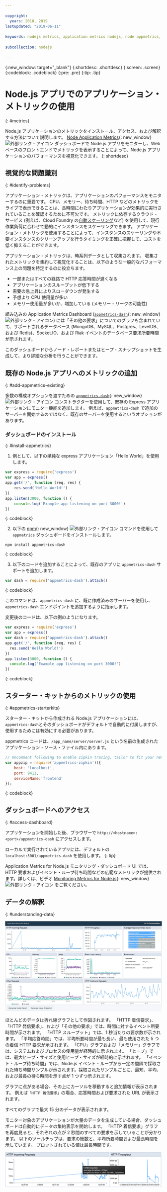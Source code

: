 ```yaml
---

copyright:
  years: 2018, 2019
lastupdated: "2019-06-11"

keywords: nodejs metrics, application metrics nodejs, node appmetrics, nodejs autoscaling, nodejs dash, appmetrics-dashs nodejs

subcollection: nodejs

---
```


{:new_window: target="_blank"}
{:shortdesc: .shortdesc}
{:screen: .screen}
{:codeblock: .codeblock}
{:pre: .pre}
{:tip: .tip}

# Node.js アプリでのアプリケーション・メトリックの使用
{: #metrics}

Node.js アプリケーションのメトリックをインストール、アクセス、および解釈する方法について説明します。 [Node Application Metrics](https://developer.ibm.com/open/projects/node-application-metrics/){: new_window} ![外部リンク・アイコン](../icons/launch-glyph.svg "外部リンク・アイコン") ダッシュボードで Node.js アプリをモニターし、Web ベースのフロントエンドでメトリックを表示することによって、Node.js アプリケーションのパフォーマンスを視覚化できます。
{: shortdesc}

## 視覚的な問題識別
{: #identify-problems}

アプリケーション・メトリックは、アプリケーションのパフォーマンスをモニターするのに重要です。 CPU、メモリー、待ち時間、HTTP などのメトリックをライブで表示できることは、長時間にわたりアプリケーションが効果的に実行されていることを確認するために不可欠です。 メトリックに依存するクラウド・サービス (例えば、Cloud Foundry の[自動スケーリング](/docs/services/Auto-Scaling?topic=Auto-Scaling)など) を使用して、現行作業負荷に合わせて動的にインスタンスをスケーリングできます。 アプリケーション・メトリックを使用することによって、インスタンスのスケーリングや不要インスタンスのクリーンアップを行うタイミングを正確に把握して、コストを低く抑えることができます。

アプリケーション・メトリックは、時系列データとして収集されます。 収集されたメトリックを集約して視覚化することは、以下のような一般的なパフォーマンス上の問題を特定するのに役立ちます。

* 一部またはすべての経路で HTTP 応答時間が遅くなる
* アプリケーションのスループットが低下する
* 需要の急上昇によりスローダウンが発生する
* 予想より CPU 使用量が多い
* メモリー使用量が多いか、増加している (メモリー・リークの可能性)

組み込みの Application Metrics Dashboard ([`appmetrics-dash`](https://github.com/RuntimeTools/appmetrics-dash){: new_window} ![外部リンク・アイコン](../icons/launch-glyph.svg "外部リンク・アイコン")) には「その他の要求」についてのグラフも含まれていて、サポートされるデータベース (MongoDB、MySQL、Postgres、LevelDB、および Redis)、Socket.IO、および Riak イベントのデータベース要求所要時間が示されます。

このダッシュボードからノード・レポートまたはヒープ・スナップショットを生成して、より詳細な分析を行うことができます。

## 既存の Node.js アプリへのメトリックの追加
{: #add-appmetrics-existing}

多数の構成オプションを渡すための [`appmetrics-dash`](https://github.com/RuntimeTools/appmetrics-dash){: new_window} ![外部リンク・アイコン](../icons/launch-glyph.svg "外部リンク・アイコン") コンストラクターを使用して、既存の Express アプリケーションにモニター機能を追加します。 例えば、`appmetrics-dash` で追加のサーバーを開始するのではなく、既存のサーバーを使用するというオプションがあります。

### ダッシュボードのインストール
{: #install-appmetrics}

1. 例として、以下の単純な express アプリケーション「Hello World」を使用します。
  ```js
  var express = require('express')
  var app = express()
  app.get('/', function (req, res) {
      res.send('Hello World!')
  })
  app.listen(3000, function () {
      console.log('Example app listening on port 3000!')
  })
  ```
  {: codeblock}

2. 以下の [npm](https://nodejs.org/en/){: new_window} ![外部リンク・アイコン](../icons/launch-glyph.svg "外部リンク・アイコン") コマンドを使用して `appmetrics` ダッシュボードをインストールします。
  ```
  npm install appmetrics-dash
  ```
  {: codeblock}

3. 以下のコードを追加することによって、既存のアプリに `appmetrics-dash` サポートを追加します。
  ```js
  var dash = require('appmetrics-dash').attach()
  ```
  {: codeblock}

  このコマンドは、`appmetrics-dash` に、既に作成済みのサーバーを使用し、`appmetrics-dash` エンドポイントを追加するように指示します。

  変更後のコードは、以下の例のようになります。
  ```js
  var express = require('express')
  var app = express()
  var dash = require('appmetrics-dash').attach()
  app.get('/', function (req, res) {
    res.send('Hello World!')
  })
  app.listen(3000, function () {
    console.log('Example app listening on port 3000!')
  })
  ```
  {: codeblock}

## スターター・キットからのメトリックの使用
{: #appmetrics-starterkits}

スターター・キットから作成される Node.js アプリケーションには、`appmetrics-dash`とそのダッシュボードがデフォルトで自動的に付属しますが、使用するためには有効にする必要があります。

appmetrics コードは、`/app_name/server/server.js` という名前の生成されたアプリケーション・ソース・ファイル内にあります。
```js
// Uncomment following to enable zipkin tracing, tailor to fit your network configuration:
var appzip = require('appmetrics-zipkin')({
    host: 'localhost',
    port: 9411,
    serviceName:'frontend'
});
```
{: codeblock}

## ダッシュボードへのアクセス
{: #access-dashboard}

アプリケーションを開始した後、ブラウザーで `http://<hostname>:<port>/appmetrics-dash` にアクセスします。

ローカルで実行されているアプリには、デフォルトの `localhost:3001/appmetrics-dash` を使用します。
{: tip}

Application Metrics for Node.js モニタリング・ダッシュボード UI では、HTTP 要求およびイベント・ループ待ち時間などの広範なメトリックが提供されます。詳しくは、ビデオ [Monitoring Metrics for Node.js](https://www.youtube.com/watch?v=7hV8gKlMYLs&feature=youtu.be){: new_window} ![外部リンク・アイコン](../icons/launch-glyph.svg "外部リンク・アイコン") をご覧ください。

## データの解釈
{: #understanding-data}

![Appmetrics ダッシュボード](images/appmetricsdash-1.png "Appmetrics ダッシュボード。")

ほとんどのデータは折れ線グラフとして作図されます。 「HTTP 着信要求」、「HTTP 発信要求」、および「その他の要求」では、時間に対するイベント所要時間が示されます。 「HTTP スループット」では、1 秒当たりの要求数が示されます。 「平均応答時間」では、平均所要時間が最も長い、最も使用された 5 つの着信 HTTP 要求が示されます。 「CPU」グラフおよび「メモリー」グラフでは、システムおよびプロセスの使用量が経時的に示されます。 「ヒープ」では、最大ヒープ・サイズと使用ヒープ・サイズが経時的に示されます。 「イベント・ループ待ち時間」では、Node.js イベント・ループから一定の間隔で採取された待ち時間サンプルが示されます。採取されたサンプルごとに、最短、平均、および最長の待ち時間を示す点が 1 つずつ示されます。

グラフに点がある場合、その上にカーソルを移動すると追加情報が表示されます。 例えば`「HTTP 着信要求」`の場合、応答時間および要求された URL が表示されます。

すべてのグラフで最大 15 分のデータが表示されます。

モニター対象のアプリケーションが大量のデータを生成している場合、ダッシュボードは自動的にデータの集約表示を開始します。 「HTTP 着信要求」グラフを再度見ると、それぞれの点が 2 秒間のすべての要求を示していることが分かります。 以下のツールチップは、要求の総数と、平均所要時間および最長時間を示しています。 プロットされている値は最長時間です。

![ツールチップの表示](images/tooltip-1.png)




